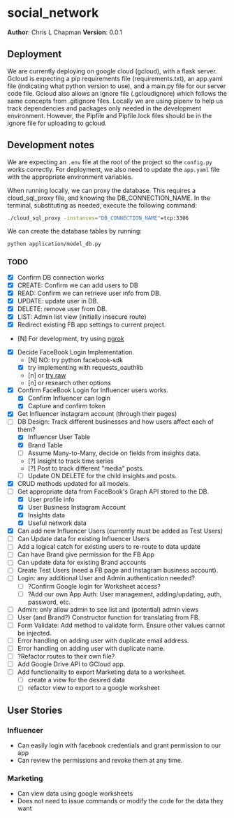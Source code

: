 # social_network

**Author**: Chris L Chapman
**Version**: 0.0.1

## Deployment

We are currently deploying on google cloud (gcloud), with a flask server. Gcloud is expecting a pip requirements file (requirements.txt), an app.yaml file (indicating what python version to use), and a main.py file for our server code file. Gcloud also allows an ignore file (.gcloudignore) which follows the same concepts from .gitignore files. Locally we are using pipenv to help us track dependencies and packages only needed in the development environment. However, the Pipfile and Pipfile.lock files should be in the ignore file for uploading to gcloud.

## Development notes

We are expecting an `.env` file at the root of the project so the `config.py` works correctly. For deployment, we also need to update the `app.yaml` file with the appropriate environment variables.

When running locally, we can proxy the database. This requires a cloud_sql_proxy file, and knowing the DB_CONNECTION_NAME. In the terminal, substituting as needed, execute the following command:

``` bash
./cloud_sql_proxy -instances="DB_CONNECTION_NAME"=tcp:3306
```

We can create the database tables by running:

``` bash
python application/model_db.py
```

### TODO

- [x] Confirm DB connection works
- [x] CREATE: Confirm we can add users to DB
- [x] READ:   Confirm we can retrieve user info from DB.
- [x] UPDATE: update user in DB.
- [x] DELETE: remove user from DB.
- [x] LIST: Admin list view (initially insecure route)
- [x] Redirect existing FB app settings to current project.
- [N] For development, try using [ngrok](https://ngrok.com/)
- [x] Decide FaceBook Login Implementation.
  - [N] NO: try python facebook-sdk
  - [x] try implementing with requests_oauthlib
  - [n] or [try raw](https://docs.simplelogin.io/docs/code-flow/)
  - [n] or research other options
- [x] Confirm FaceBook Login for Influencer users works.
  - [x] Confirm Influencer can login
  - [x] Capture and confirm token
- [x] Get Influencer instagram account (through their pages)
- [ ] DB Design: Track different businesses and how users affect each of them?
  - [x] Influencer User Table
  - [x] Brand Table
  - [ ] Assume Many-to-Many, decide on fields from insights data.
  - [?] Insight to track time series
  - [?] Post to track different "media" posts.
  - [ ] Update ON DELETE for the child insights and posts.
- [x] CRUD methods updated for all models.
- [ ] Get appropriate data from FaceBook's Graph API stored to the DB.
  - [x] User profile info
  - [x] User Business Instagram Account
  - [x] Insights data
  - [x] Useful network data
- [x] Can add new Influencer Users (currently must be added as Test Users)
- [ ] Can Update data for existing Influencer Users
- [ ] Add a logical catch for existing users to re-route to data update
- [ ] Can have Brand give permission for the FB App
- [ ] Can update data for existing Brand accounts
- [ ] Create Test Users (need a FB page and Instagram business account).
- [ ] Login: any additional User and Admin authentication needed?
  - [ ] ?Confirm Google login for Worksheet access?
  - [ ] ?Add our own App Auth: User management, adding/updating, auth, password, etc.
- [ ] Admin: only allow admin to see list and (potential) admin views
- [ ] User (and Brand?) Constructor function for translating from FB.
- [ ] Form Validate: Add method to validate form. Ensure other values cannot be injected.
- [ ] Error handling on adding user with duplicate email address.
- [ ] Error handling on adding user with duplicate name.
- [ ] ?Refactor routes to their own file?
- [ ] Add Google Drive API to GCloud app.
- [ ] Add functionality to export Marketing data to a worksheet.
  - [ ] create a view for the desired data
  - [ ] refactor view to export to a google worksheet

## User Stories

### Influencer

- Can easily login with facebook credentials and grant permission to our app
- Can review the permissions and revoke them at any time.

### Marketing

- Can view data using google worksheets
- Does not need to issue commands or modify the code for the data they want
